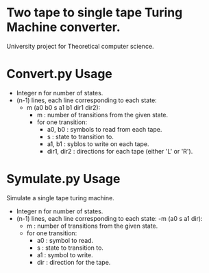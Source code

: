 # Two tape to single tape Turing Machine converter.
University project for Theoretical computer science.

# Convert.py Usage
- Integer n for number of states.
- (n-1) lines, each line corresponding to each state:
  - m (a0 b0 s a1 b1 dir1 dir2):
    - m : number of transitions from the given state.
    - for one transition:
      - a0, b0 : symbols to read from each tape.
      - s : state to transition to.
      - a1, b1 : syblos to write on each tape.
      - dir1, dir2 : directions for each tape (either 'L' or 'R').

# Symulate.py Usage
Simulate a single tape turing machine.
- Integer n for number of states.
- (n-1) lines, each line corresponding to each state:
  -m (a0 s a1 dir):
   - m : number of transitions from the given state.
    - for one transition:
      - a0 : symbol to read.
      - s : state to transition to.
      - a1 : symbol to write.
      - dir : direction for the tape.

